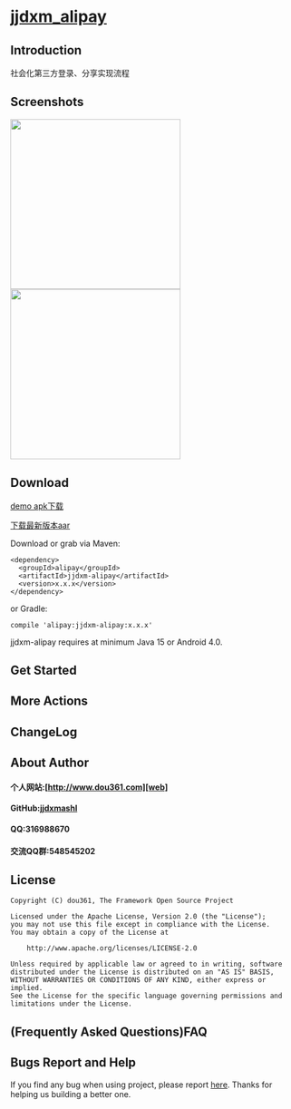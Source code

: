 # [jjdxm_alipay][project] #

## Introduction ##
社会化第三方登录、分享实现流程

## Screenshots ##

<img src="https://raw.githubusercontent.com/jjdxmashl/jjdxm_alipay/master/screenshots/icon01.png" width="300"> 
<img src="https://raw.githubusercontent.com/jjdxmashl/jjdxm_alipay/master/screenshots/icon02.png" width="300"> 

## Download ##

[demo apk下载][downapk]

[下载最新版本aar][lastaar]

Download or grab via Maven:

	<dependency>
	  <groupId>alipay</groupId>
	  <artifactId>jjdxm-alipay</artifactId>
	  <version>x.x.x</version>
	</dependency>

or Gradle:

	compile 'alipay:jjdxm-alipay:x.x.x'


jjdxm-alipay requires at minimum Java 15 or Android 4.0.

## Get Started ##
## More Actions ##

## ChangeLog ##

## About Author ##

#### 个人网站:[http://www.dou361.com][web] ####
#### GitHub:[jjdxmashl][github] ####
#### QQ:316988670 ####
#### 交流QQ群:548545202 ####


## License ##

    Copyright (C) dou361, The Framework Open Source Project
    
    Licensed under the Apache License, Version 2.0 (the "License");
    you may not use this file except in compliance with the License.
    You may obtain a copy of the License at
    
     	http://www.apache.org/licenses/LICENSE-2.0
    
    Unless required by applicable law or agreed to in writing, software
    distributed under the License is distributed on an "AS IS" BASIS,
    WITHOUT WARRANTIES OR CONDITIONS OF ANY KIND, either express or implied.
    See the License for the specific language governing permissions and
    limitations under the License.

## (Frequently Asked Questions)FAQ ##
## Bugs Report and Help ##

If you find any bug when using project, please report [here][issues]. Thanks for helping us building a better one.



[web]:http://www.dou361.com
[github]:https://github.com/jjdxmashl/
[project]:https://github.com/jjdxmashl/jjdxm_alipay/
[issues]:https://github.com/jjdxmashl/jjdxm_alipay/issues/new
[downapk]:https://raw.githubusercontent.com/jjdxmashl/jjdxm_alipay/master/apk/app-debug.apk
[lastaar]:https://raw.githubusercontent.com/jjdxmashl/jjdxm_alipay/master/release/jjdxm-alipay-1.0.0.aar
[lastjar]:https://raw.githubusercontent.com/jjdxmashl/jjdxm_alipay/master/release/jjdxm-alipay-1.0.0.jar
[icon01]:https://raw.githubusercontent.com/jjdxmashl/jjdxm_alipay/master/screenshots/icon01.png
[icon02]:https://raw.githubusercontent.com/jjdxmashl/jjdxm_alipay/master/screenshots/icon02.png
